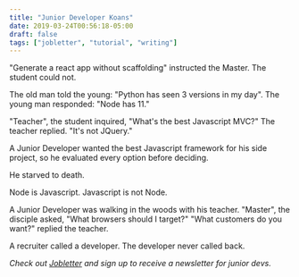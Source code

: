 ```yaml
---
title: "Junior Developer Koans"
date: 2019-03-24T00:56:18-05:00
draft: false
tags: ["jobletter", "tutorial", "writing"]
---
```


"Generate a react app without scaffolding" instructed the Master.
The student could not.

The old man told the young:
"Python has seen 3 versions in my day".
The young man responded:
"Node has 11."

"Teacher", the student inquired, "What's the best Javascript MVC?"
The teacher replied.
"It's not JQuery."

A Junior Developer wanted the best Javascript framework for his side project, so he evaluated every option before deciding.

He starved to death.

Node is Javascript. Javascript is not Node. 

A Junior Developer was walking in the woods with his teacher.
"Master", the disciple asked, "What browsers should I target?"
"What customers do you want?" replied the teacher.

A recruiter called a developer.
The developer never called back.

*Check out [Jobletter](https://jobletter.io) and sign up to receive a newsletter for junior devs.*